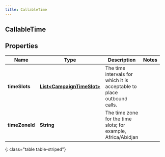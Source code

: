 ```yaml
---
title: CallableTime
---
```


## CallableTime

## Properties

| Name           | Type                                                                         | Description                                                            | Notes |
| -------------- | ---------------------------------------------------------------------------- | ---------------------------------------------------------------------- | ----- |
| **timeSlots**  | <!----><!---->[**List&lt;CampaignTimeSlot&gt;**](CampaignTimeSlot.md)<!----> | The time intervals for which it is acceptable to place outbound calls. |       |
| **timeZoneId** | <!----><!---->**String**<!---->                                              | The time zone for the time slots; for example, Africa/Abidjan          |       |

{: class="table table-striped"}
